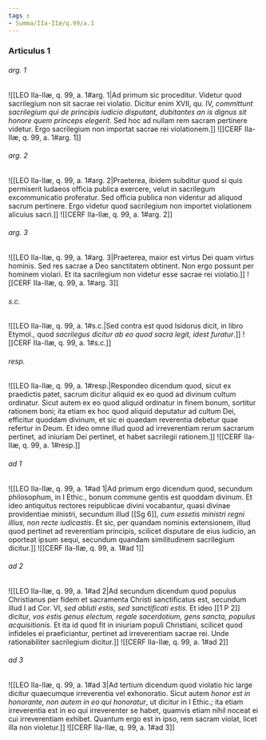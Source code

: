 ```yaml
---
tags : 
- Summa/IIa-IIæ/q.99/a.1
---
```


### Articulus 1

###### arg. 1
![[LEO IIa-IIæ, q. 99, a. 1#arg. 1|Ad primum sic proceditur. Videtur quod sacrilegium non sit sacrae rei violatio. Dicitur enim XVII, qu. IV, *committunt sacrilegium qui de principis iudicio disputant, dubitantes an is dignus sit honore quem princeps elegerit*. Sed hoc ad nullam rem sacram pertinere videtur. Ergo sacrilegium non importat sacrae rei violationem.]]
![[CERF IIa-IIæ, q. 99, a. 1#arg. 1]]

###### arg. 2
![[LEO IIa-IIæ, q. 99, a. 1#arg. 2|Praeterea, ibidem subditur quod si quis permiserit Iudaeos officia publica exercere, velut in sacrilegum excommunicatio proferatur. Sed officia publica non videntur ad aliquod sacrum pertinere. Ergo videtur quod sacrilegium non importet violationem alicuius sacri.]]
![[CERF IIa-IIæ, q. 99, a. 1#arg. 2]]

###### arg. 3
![[LEO IIa-IIæ, q. 99, a. 1#arg. 3|Praeterea, maior est virtus Dei quam virtus hominis. Sed res sacrae a Deo sanctitatem obtinent. Non ergo possunt per hominem violari. Et ita sacrilegium non videtur esse sacrae rei violatio.]]
![[CERF IIa-IIæ, q. 99, a. 1#arg. 3]]

###### s.c.
![[LEO IIa-IIæ, q. 99, a. 1#s.c.|Sed contra est quod Isidorus dicit, in libro Etymol., quod *sacrilegus dicitur ab eo quod sacra legit, idest furatur*.]]
![[CERF IIa-IIæ, q. 99, a. 1#s.c.]]

###### resp.
![[LEO IIa-IIæ, q. 99, a. 1#resp.|Respondeo dicendum quod, sicut ex praedictis patet, sacrum dicitur aliquid ex eo quod ad divinum cultum ordinatur. Sicut autem ex eo quod aliquid ordinatur in finem bonum, sortitur rationem boni; ita etiam ex hoc quod aliquid deputatur ad cultum Dei, efficitur quoddam divinum, et sic ei quaedam reverentia debetur quae refertur in Deum. Et ideo omne illud quod ad irreverentiam rerum sacrarum pertinet, ad iniuriam Dei pertinet, et habet sacrilegii rationem.]]
![[CERF IIa-IIæ, q. 99, a. 1#resp.]]

###### ad 1
![[LEO IIa-IIæ, q. 99, a. 1#ad 1|Ad primum ergo dicendum quod, secundum philosophum, in I Ethic., bonum commune gentis est quoddam divinum. Et ideo antiquitus rectores reipublicae divini vocabantur, quasi divinae providentiae ministri, secundum illud [[Sg 6]], *cum essetis ministri regni illius, non recte iudicastis*. Et sic, per quandam nominis extensionem, illud quod pertinet ad reverentiam principis, scilicet disputare de eius iudicio, an oporteat ipsum sequi, secundum quandam similitudinem sacrilegium dicitur.]]
![[CERF IIa-IIæ, q. 99, a. 1#ad 1]]

###### ad 2
![[LEO IIa-IIæ, q. 99, a. 1#ad 2|Ad secundum dicendum quod populus Christianus per fidem et sacramenta Christi sanctificatus est, secundum illud I ad Cor. VI, *sed abluti estis, sed sanctificati estis*. Et ideo [[1 P 2]] dicitur, *vos estis genus electum, regale sacerdotium, gens sancta, populus acquisitionis*. Et ita id quod fit in iniuriam populi Christiani, scilicet quod infideles ei praeficiantur, pertinet ad irreverentiam sacrae rei. Unde rationabiliter sacrilegium dicitur.]]
![[CERF IIa-IIæ, q. 99, a. 1#ad 2]]

###### ad 3
![[LEO IIa-IIæ, q. 99, a. 1#ad 3|Ad tertium dicendum quod violatio hic large dicitur quaecumque irreverentia vel exhonoratio. Sicut autem *honor est in honorante, non autem in eo qui honoratur*, ut dicitur in I Ethic.; ita etiam irreverentia est in eo qui irreverenter se habet, quamvis etiam nihil noceat ei cui irreverentiam exhibet. Quantum ergo est in ipso, rem sacram violat, licet illa non violetur.]]
![[CERF IIa-IIæ, q. 99, a. 1#ad 3]]

